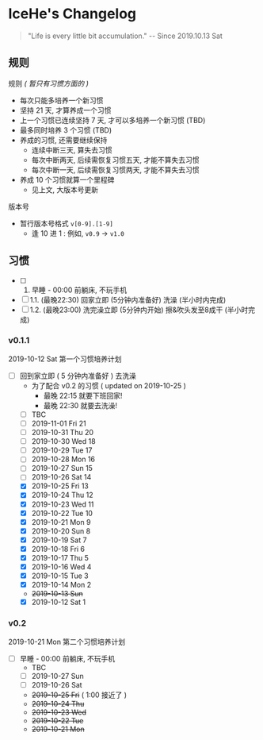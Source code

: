 # IceHe's Changelog

> "Life is every little bit accumulation." -- Since 2019.10.13 Sat

## 规则

规则 _( 暂只有习惯方面的 )_

- 每次只能多培养一个新习惯
- 坚持 21 天, 才算养成一个习惯
- 上一个习惯已连续坚持 7 天, 才可以多培养一个新习惯 (TBD)
- 最多同时培养 3 个习惯 (TBD)
- 养成的习惯, 还需要继续保持
    - 连续中断三天, 算失去习惯
    - 每次中断两天, 后续需恢复习惯五天, 才能不算失去习惯
    - 每次中断一天, 后续需恢复习惯两天, 才能不算失去习惯
- 养成 10 个习惯就算一个里程碑
    - 见上文, 大版本号更新

版本号

- 暂行版本号格式 `v[0-9].[1-9]`
    - 逢 10 进 1 : 例如, `v0.9` → `v1.0`

## 习惯

- [ ] 1. 早睡 - 00:00 前躺床, 不玩手机
- [ ] 1.1. (最晚22:30) 回家立即 (5分钟内准备好) 洗澡 (半小时内完成)
- [ ] 1.2. (最晚23:00) 洗完澡立即 (5分钟内开始) 擦&吹头发至8成干 (半小时完成)

### v0.1.1

2019-10-12 Sat 第一个习惯培养计划

- [ ] 回到家立即 ( 5 分钟内准备好 ) 去洗澡
    - 为了配合 v0.2 的习惯 ( updated on 2019-10-25 )
        - 最晚 22:15 就要下班回家!
        - 最晚 22:30 就要去洗澡!
    - [ ] TBC
    - [ ] 2019-11-01 Fri 21
    - [ ] 2019-10-31 Thu 20
    - [ ] 2019-10-30 Wed 18
    - [ ] 2019-10-29 Tue 17
    - [ ] 2019-10-28 Mon 16
    - [ ] 2019-10-27 Sun 15
    - [ ] 2019-10-26 Sat 14
    - [x] 2019-10-25 Fri 13
    - [x] 2019-10-24 Thu 12
    - [x] 2019-10-23 Wed 11
    - [x] 2019-10-22 Tue 10
    - [x] 2019-10-21 Mon 9
    - [x] 2019-10-20 Sun 8
    - [x] 2019-10-19 Sat 7
    - [x] 2019-10-18 Fri 6
    - [x] 2019-10-17 Thu 5
    - [x] 2019-10-16 Wed 4
    - [x] 2019-10-15 Tue 3
    - [x] 2019-10-14 Mon 2
    - ~~2019-10-13 Sun~~
    - [x] 2019-10-12 Sat 1

### v0.2

2019-10-21 Mon 第二个习惯培养计划

- [ ] 早睡 - 00:00 前躺床, 不玩手机
    - TBC
    - [ ] 2019-10-27 Sun
    - [ ] 2019-10-26 Sat
    - ~~2019-10-25 Fri~~ ( 1:00 接近了 )
    - ~~2019-10-24 Thu~~
    - ~~2019-10-23 Wed~~
    - ~~2019-10-22 Tue~~
    - ~~2019-10-21 Mon~~
